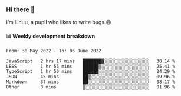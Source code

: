 ### Hi there 👋
I’m liihuu, a pupil who likes to write bugs.😄


#### 📊 Weekly development breakdown
<!--START_SECTION:waka-->

```text
From: 30 May 2022 - To: 06 June 2022

JavaScript   2 hrs 17 mins   ███████▓░░░░░░░░░░░░░░░░░   30.14 %
LESS         1 hr 55 mins    ██████▒░░░░░░░░░░░░░░░░░░   25.41 %
TypeScript   1 hr 50 mins    ██████░░░░░░░░░░░░░░░░░░░   24.29 %
JSON         45 mins         ██▒░░░░░░░░░░░░░░░░░░░░░░   09.96 %
Markdown     37 mins         ██░░░░░░░░░░░░░░░░░░░░░░░   08.17 %
Other        8 mins          ▒░░░░░░░░░░░░░░░░░░░░░░░░   01.96 %
```

<!--END_SECTION:waka-->

<!--
**liihuu/liihuu** is a ✨ _special_ ✨ repository because its `README.md` (this file) appears on your GitHub profile.

Here are some ideas to get you started:

- 🔭 I’m currently working on ...
- 🌱 I’m currently learning ...
- 👯 I’m looking to collaborate on ...
- 🤔 I’m looking for help with ...
- 💬 Ask me about ...
- 📫 How to reach me: ...
- 😄 Pronouns: ...
- ⚡ Fun fact: ...
-->
